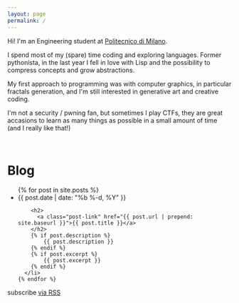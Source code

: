 ```yaml
---
layout: page
permalink: /
---
```


Hi! I'm an Engineering student at [Politecnico di Milano](http://polimi.it/en).

I spend most of my (spare) time coding and exploring languages.
Former pythonista, in the last year I fell in love with Lisp and the possibility
to compress concepts and grow abstractions. 

My first approach to programming was with computer graphics, in particular
fractals generation, and I'm still interested in generative art and creative coding.  

I'm not a security / pwning fan, but sometimes I play CTFs, they are great
accasions to learn as many things as possible in a small amount of time
(and I really like that!)

&nbsp;
&nbsp;
&nbsp;

# Blog

<ul class="post-list">
    {% for post in site.posts %}
      <li>
        <span class="post-meta">{{ post.date | date: "%b %-d, %Y" }}</span>

        <h2>
          <a class="post-link" href="{{ post.url | prepend: site.baseurl }}">{{ post.title }}</a>
        </h2>
        {% if post.description %}
            {{ post.description }}
        {% endif %}
        {% if post.excerpt %}
            {{ post.excerpt }}
        {% endif %}
      </li>
    {% endfor %}
  </ul>

  <p class="rss-subscribe">subscribe <a href="{{ "/feed.xml" | prepend: site.baseurl }}">via RSS</a></p>


